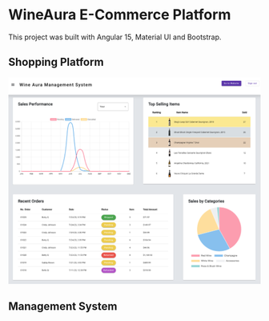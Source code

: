 # WineAura E-Commerce Platform

This project was built with Angular 15, Material UI and Bootstrap.

## Shopping Platform

![alt text](https://github.com/betty1998/WineAura-ng15/blob/admin_module/Admin_Dashboard.png?raw=true)

## Management System

